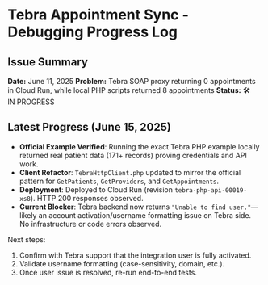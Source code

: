 # Tebra Appointment Sync - Debugging Progress Log

## Issue Summary

**Date:** June 11, 2025
**Problem:** Tebra SOAP proxy returning 0 appointments in Cloud Run, while local PHP scripts returned 8 appointments
**Status:** 🛠️ IN&nbsp;PROGRESS 

## Latest Progress (June 15, 2025)

- **Official Example Verified**: Running the exact Tebra PHP example locally returned real patient data (171+ records) proving credentials and API work.
- **Client Refactor**: `TebraHttpClient.php` updated to mirror the official pattern for `GetPatients`, `GetProviders`, and `GetAppointments`.
- **Deployment**: Deployed to Cloud Run (revision `tebra-php-api-00019-xs8`). HTTP 200 responses observed.
- **Current Blocker**: Tebra backend now returns `"Unable to find user."`—likely an account activation/username formatting issue on Tebra side. No infrastructure or code errors observed.

Next steps:
1. Confirm with Tebra support that the integration user is fully activated.
2. Validate username formatting (case-sensitivity, domain, etc.).
3. Once user issue is resolved, re-run end-to-end tests. 
